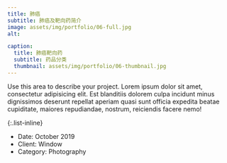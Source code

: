 ```yaml
---
title: 肺癌
subtitle: 肺癌及靶向药简介
image: assets/img/portfolio/06-full.jpg
alt:

caption:
  title: 肺癌靶向药
  subtitle: 药品分类
  thumbnail: assets/img/portfolio/06-thumbnail.jpg
---
```

Use this area to describe your project. Lorem ipsum dolor sit amet, consectetur adipisicing elit. Est blanditiis dolorem culpa incidunt minus dignissimos deserunt repellat aperiam quasi sunt officia expedita beatae cupiditate, maiores repudiandae, nostrum, reiciendis facere nemo!

{:.list-inline}
- Date: October 2019
- Client: Window
- Category: Photography
